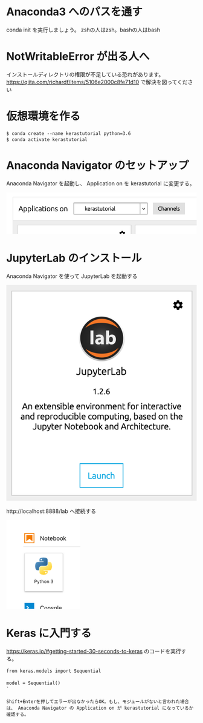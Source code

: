 # Anaconda3 へのパスを通す

conda init を実行しましょう。 zshの人はzsh。bashの人はbash

# NotWritableError が出る人へ

インストールディレクトリの権限が不足している恐れがあります。 https://qiita.com/richardf/items/5106e2000c8fe71d10 で解決を図ってください

# 仮想環境を作る

```
$ conda create --name kerastutorial python=3.6
$ conda activate kerastutorial
```

# Anaconda Navigator のセットアップ

Anaconda Navigator を起動し、 Application on を kerastutorial に変更する。

![](images/application_on.png)

# JupyterLab のインストール

Anaconda Navigator を使って JupyterLab を起動する

![](images/jupyterlab.png)

http://localhost:8888/lab へ接続する

![](images/notebook.png)

# Keras に入門する

https://keras.io/#getting-started-30-seconds-to-keras のコードを実行する。

```
from keras.models import Sequential

model = Sequential()
`

Shift+Enterを押してエラーが出なかったらOK。もし、モジュールがないと言われた場合は、 Anaconda Navigator の Application on が kerastutorial になっているか確認する。
